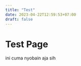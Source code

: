 ```yaml
---
title: "Test"
date: 2023-04-22T12:59:53+07:00
draft: false
---
```


# Test Page
ini cuma nyobain aja sih